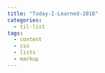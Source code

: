 ```yaml
---
title: "Today-I-Learned-2018"
categories:
  - til-list
tags:
  - content
  - css
  - lists
  - markup
---
```

